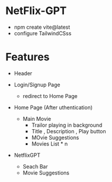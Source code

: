 # NetFlix-GPT

  - npm create vite@latest
  - configure TailwindCSss


# Features 

  - Header

  - Login/Signup Page
    - redirect to Home Page

  - Home Page (After uthentication)
    - Main Movie
      - Trailor playing in background
      - Title , Description , Play button
      - MOvie Suggestions
      - Movies List * n

  - NetflixGPT
    - Seach Bar
    - Movie Suggestions
